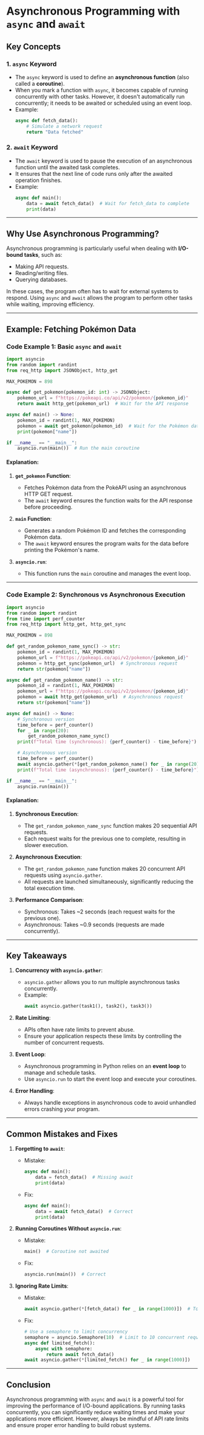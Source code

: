 # Asynchronous Programming with `async` and `await`

## Key Concepts

### 1. **`async` Keyword**

- The `async` keyword is used to define an **asynchronous function** (also called a **coroutine**).
- When you mark a function with `async`, it becomes capable of running concurrently with other tasks. However, it doesn't automatically run concurrently; it needs to be awaited or scheduled using an event loop.
- Example:
  ```python
  async def fetch_data():
      # Simulate a network request
      return "Data fetched"
  ```

### 2. **`await` Keyword**

- The `await` keyword is used to pause the execution of an asynchronous function until the awaited task completes.
- It ensures that the next line of code runs only after the awaited operation finishes.
- Example:
  ```python
  async def main():
      data = await fetch_data()  # Wait for fetch_data to complete
      print(data)
  ```

---

## Why Use Asynchronous Programming?

Asynchronous programming is particularly useful when dealing with **I/O-bound tasks**, such as:

- Making API requests.
- Reading/writing files.
- Querying databases.

In these cases, the program often has to wait for external systems to respond. Using `async` and `await` allows the program to perform other tasks while waiting, improving efficiency.

---

## Example: Fetching Pokémon Data

### Code Example 1: Basic `async` and `await`

```python
import asyncio
from random import randint
from req_http import JSONObject, http_get

MAX_POKEMON = 898

async def get_pokemon(pokemon_id: int) -> JSONObject:
    pokemon_url = f"https://pokeapi.co/api/v2/pokemon/{pokemon_id}"
    return await http_get(pokemon_url)  # Wait for the API response

async def main() -> None:
    pokemon_id = randint(1, MAX_POKEMON)
    pokemon = await get_pokemon(pokemon_id)  # Wait for the Pokémon data
    print(pokemon["name"])

if __name__ == "__main__":
    asyncio.run(main())  # Run the main coroutine
```

#### Explanation:

1. **`get_pokemon` Function**:

   - Fetches Pokémon data from the PokéAPI using an asynchronous HTTP GET request.
   - The `await` keyword ensures the function waits for the API response before proceeding.

2. **`main` Function**:

   - Generates a random Pokémon ID and fetches the corresponding Pokémon data.
   - The `await` keyword ensures the program waits for the data before printing the Pokémon's name.

3. **`asyncio.run`**:
   - This function runs the `main` coroutine and manages the event loop.

---

### Code Example 2: Synchronous vs Asynchronous Execution

```python
import asyncio
from random import randint
from time import perf_counter
from req_http import http_get, http_get_sync

MAX_POKEMON = 898

def get_random_pokemon_name_sync() -> str:
    pokemon_id = randint(1, MAX_POKEMON)
    pokemon_url = f"https://pokeapi.co/api/v2/pokemon/{pokemon_id}"
    pokemon = http_get_sync(pokemon_url)  # Synchronous request
    return str(pokemon["name"])

async def get_random_pokemon_name() -> str:
    pokemon_id = randint(1, MAX_POKEMON)
    pokemon_url = f"https://pokeapi.co/api/v2/pokemon/{pokemon_id}"
    pokemon = await http_get(pokemon_url)  # Asynchronous request
    return str(pokemon["name"])

async def main() -> None:
    # Synchronous version
    time_before = perf_counter()
    for _ in range(20):
        get_random_pokemon_name_sync()
    print(f"Total time (synchronous): {perf_counter() - time_before}")

    # Asynchronous version
    time_before = perf_counter()
    await asyncio.gather(*[get_random_pokemon_name() for _ in range(20)])
    print(f"Total time (asynchronous): {perf_counter() - time_before}")

if __name__ == "__main__":
    asyncio.run(main())
```

#### Explanation:

1. **Synchronous Execution**:

   - The `get_random_pokemon_name_sync` function makes 20 sequential API requests.
   - Each request waits for the previous one to complete, resulting in slower execution.

2. **Asynchronous Execution**:

   - The `get_random_pokemon_name` function makes 20 concurrent API requests using `asyncio.gather`.
   - All requests are launched simultaneously, significantly reducing the total execution time.

3. **Performance Comparison**:
   - Synchronous: Takes ~2 seconds (each request waits for the previous one).
   - Asynchronous: Takes ~0.9 seconds (requests are made concurrently).

---

## Key Takeaways

1. **Concurrency with `asyncio.gather`**:

   - `asyncio.gather` allows you to run multiple asynchronous tasks concurrently.
   - Example:
     ```python
     await asyncio.gather(task1(), task2(), task3())
     ```

2. **Rate Limiting**:

   - APIs often have rate limits to prevent abuse.
   - Ensure your application respects these limits by controlling the number of concurrent requests.

3. **Event Loop**:

   - Asynchronous programming in Python relies on an **event loop** to manage and schedule tasks.
   - Use `asyncio.run` to start the event loop and execute your coroutines.

4. **Error Handling**:
   - Always handle exceptions in asynchronous code to avoid unhandled errors crashing your program.

---

## Common Mistakes and Fixes

1. **Forgetting to `await`**:

   - Mistake:
     ```python
     async def main():
         data = fetch_data()  # Missing await
         print(data)
     ```
   - Fix:
     ```python
     async def main():
         data = await fetch_data()  # Correct
         print(data)
     ```

2. **Running Coroutines Without `asyncio.run`**:

   - Mistake:
     ```python
     main()  # Coroutine not awaited
     ```
   - Fix:
     ```python
     asyncio.run(main())  # Correct
     ```

3. **Ignoring Rate Limits**:
   - Mistake:
     ```python
     await asyncio.gather(*[fetch_data() for _ in range(1000)])  # Too many requests
     ```
   - Fix:
     ```python
     # Use a semaphore to limit concurrency
     semaphore = asyncio.Semaphore(10)  # Limit to 10 concurrent requests
     async def limited_fetch():
         async with semaphore:
             return await fetch_data()
     await asyncio.gather(*[limited_fetch() for _ in range(1000)])
     ```

---

## Conclusion

Asynchronous programming with `async` and `await` is a powerful tool for improving the performance of I/O-bound applications. By running tasks concurrently, you can significantly reduce waiting times and make your applications more efficient. However, always be mindful of API rate limits and ensure proper error handling to build robust systems.
